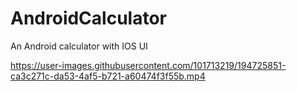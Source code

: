 # AndroidCalculator
An Android calculator with IOS UI 


https://user-images.githubusercontent.com/101713219/194725851-ca3c271c-da53-4af5-b721-a60474f3f55b.mp4

